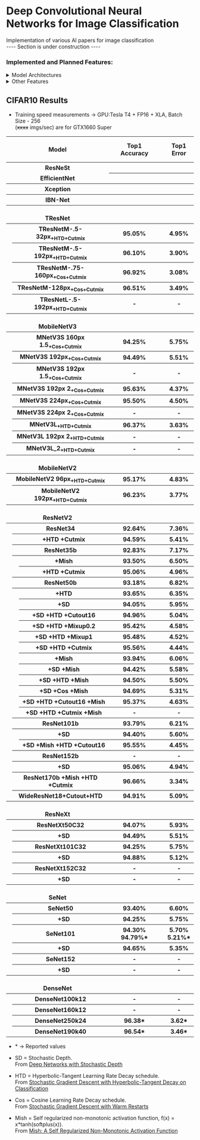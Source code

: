 # Deep Convolutional Neural Networks for Image Classification

Implementation of various AI papers for image classification  
\---- Section is under construction ----

### Implemented and Planned Features:
<details>
  <summary> Model Architectures </summary>
  
- [x] ResNetV2
- [x] ResNetV2 + Stochastic Depth
- [x] ResNeXt
- [x] ResNeXt + Stochastic Depth
- [x] DenseNet (Currently Reworking)
- [x] MobileNetV2
- [x] MobileNetV3
- [ ] SeNet
- [ ] ResNeSt
- [ ] EfficientNet
- [ ] NAT
- [ ] TResNet
- [ ] PyramidNet
- [ ] Xception
- [ ] IBN-Net

</details>

<details>
  <summary> Other Features </summary>
  
- [x] Step Learning Rate (LR) decay schedule
- [x] HTD (Hyperbolic-Tangent LR Decay schedule)
- [x] Cosine LR decay schedule
- [x] Cutout
- [x] Mixup
- [x] Cutmix
- [ ] Hard and Soft PatchUp
- [x] Mish
- [ ] Swish
- [ ] EvoNorm

</details>

## CIFAR10 Results
* Training speed measurements -> GPU:Tesla T4 + FP16 + XLA, Batch Size - 256 </br>(~~xxxx~~ imgs/sec) are for GTX1660 Super
<table>
  <tr>
    <th colspan="3">⠀⠀⠀⠀⠀⠀⠀⠀⠀Model⠀⠀⠀⠀⠀⠀⠀⠀⠀</th>
    <th>Top1</br>⠀⠀Accuracy⠀⠀</th>
    <th>Top1</br>⠀⠀Error⠀⠀</th>
    <th>Param count</th>
    <th>FLOPs/2</th>
    <th>Training speed</br>(imgs/sec)</th>
  </tr>
  <tr>
    <th colspan="3">ResNeSt</th>
    <th></th>
    <th></th>
    <th></th>
    <th></th>
    <th></th>
  </tr>
  <tr>
    <th colspan="3" style="border-top:5px">EfficientNet</th>
    <th></th>
    <th></th>
    <th></th>
    <th></th>
    <th></th>
  </tr>
  <tr>
    <th colspan="3">Xception</th>
    <th></th>
    <th></th>
    <th></th>
    <th></th>
    <th></th>
  </tr>
  <tr>
    <th colspan="3">IBN-Net</th>
    <th></th>
    <th></th>
    <th></th>
    <th></th>
    <th></th>
  </tr>
  <tr>
    <th colspan="3"></br>TResNet</th>
    <th></th>
    <th></th>
    <th></th>
    <th></th>
    <th></th>
  </tr>
  <tr>
    <th rowspan="5"></th>
    <th colspan="2">TResNetM-.5-32px<sub>+HTD+Cutmix</sub></th>
    <th>95.05%</th>
    <th>4.95%</th>
    <th>-</th>
    <th>-</th>
    <th>-</th>
  </tr>
  <tr>
    <th colspan="2">TResNetM-.5-192px<sub>+HTD+Cutmix</sub></th>
    <th>96.10%</th>
    <th>3.90%</th>
    <th>-</th>
    <th>-</th>
    <th>-</th>
  </tr>
  <tr>
    <th colspan="2">TResNetM-.75-160px<sub>+Cos+Cutmix</sub></th>
    <th>96.92%</th>
    <th>3.08%</th>
    <th>-</th>
    <th>-</th>
    <th>-</th>
  </tr>
  <tr>
    <th colspan="2">TResNetM-128px<sub>+Cos+Cutmix</sub></th>
    <th>96.51%</th>
    <th>3.49%</th>
    <th>-</th>
    <th>-</th>
    <th>-</th>
  </tr>
  <tr>
    <th colspan="2">TResNetL-.5-192px<sub>+HTD+Cutmix</sub></th>
    <th>-</th>
    <th>-</th>
    <th>-</th>
    <th>-</th>
    <th>-</th>
  </tr>
  <tr>
    <th colspan="3"></br>MobileNetV3</th>
    <th></th>
    <th></th>
    <th></th>
    <th></th>
    <th></th>
  </tr>
  <tr>
    <th rowspan="9"></th>
    <th colspan="2">MNetV3S 160px 1.5<sub>+Cos+Cutmix</sub></th>
    <th>94.25%</th>
    <th>5.75%</th>
    <th>1,732,152</th>
    <th>-</th>
    <th>2098</th>
  </tr>
  <tr>
    <th colspan="2">MNetV3S 192px<sub>+Cos+Cutmix</sub></th>
    <th>94.49%</th>
    <th>5.51%</th>
    <th>1,533,896</th>
    <th>-</th>
    <th>1600</th>
  </tr>
  <tr>
    <th colspan="2">MNetV3S 192px 1.5<sub>+Cos+Cutmix</sub></th>
    <th>-</th>
    <th>-</th>
    <th>1,732,152</th>
    <th>-</th>
    <th>1542</th>
  </tr>
  <tr>
    <th colspan="2">MNetV3S 192px 2<sub>+Cos+Cutmix</sub></th>
    <th>95.63%</th>
    <th>4.37%</th>
    <th>1,930,408</th>
    <th>-</th>
    <th>1524</th>
  </tr>
  <tr>
    <th colspan="2">MNetV3S 224px<sub>+Cos+Cutmix</sub></th>
    <th>95.50%</th>
    <th>4.50%</th>
    <th>1,533,896</th>
    <th>-</th>
    <th>1347</th>
  </tr>
  <tr>
    <th colspan="2">MNetV3S 224px 2<sub>+Cos+Cutmix</sub></th>
    <th>-</th>
    <th>-</th>
    <th>-</th>
    <th>-</th>
    <th>-</th>
  </tr>
  <tr>
    <th colspan="2">MNetV3L<sub>+HTD+Cutmix</sub></th>
    <th>96.37%</th>
    <th>3.63%</th>
    <th>-</th>
    <th>-</th>
    <th>-</th>
  </tr>
  <tr>
    <th colspan="2">MNetV3L 192px 2<sub>+HTD+Cutmix</sub></th>
    <th>-</th>
    <th>-</th>
    <th>-</th>
    <th>-</th>
    <th>-</th>
  </tr>
  <tr>
    <th colspan="2">MNetV3L_2<sub>+HTD+Cutmix</sub></th>
    <th>-</th>
    <th>-</th>
    <th>-</th>
    <th>-</th>
    <th>-</th>
  </tr>
  <tr>
    <th colspan="3"></br>MobileNetV2</th>
    <th></th>
    <th></th>
    <th></th>
    <th></th>
    <th></th>
  </tr>
  <tr>
    <th rowspan="2"></th>
    <th colspan="2">MobileNetV2 96px<sub>+HTD+Cutmix</sub></th>
    <th>95.17%</th>
    <th>4.83%</th>
    <th>-</th>
    <th>-</th>
    <th>-</th>
  </tr>
  <tr>
    <th colspan="2">MobileNetV2 192px<sub>+HTD+Cutmix</sub></th>
    <th>96.23%</th>
    <th>3.77%</th>
    <th>-</th>
    <th>-</th>
    <th>-</th>
  </tr>
  <tr>
    <th colspan="3"></br>ResNetV2</th>
    <th> </th>
    <th> </th>
    <th> </th>
    <th> </th>
    <th> </th>
  </tr>
  <tr>
    <th rowspan="25"></th>
    <th colspan="2">ResNet34</th>
    <th>92.64%</th>
    <th>7.36%</th>
    <th rowspan="2">1,327,226</th>
    <th rowspan="2">72.40M</th>
    <th rowspan="2"><strike>4160</strike></th>
  </tr>
  <tr>
    <th rowspan="1"></th>
    <th>+HTD +Cutmix</th>
    <th>94.59%</th>
    <th>5.41%</th>
  </tr>
  <tr>
    <th colspan="2">ResNet35b</th>
    <th>92.83%</th>
    <th>7.17%</th>
    <th rowspan="3">873,722</th>
    <th>51.83M</th>
    <th><strike>3012</strike></th>
  </tr>
  <tr>
    <th rowspan="2"></th>
    <th>+Mish</th>
    <th>93.50%</th>
    <th>6.50%</th>
    <th>52.23M</th>
    <th><strike>2065</strike></th>
  </tr>
  <tr>
    <th>+HTD +Cutmix</th>
    <th>95.06%</th>
    <th>4.96%</th>
    <th>51.83M</th>
    <th><strike>3012</strike></th>
  </tr>
  <tr>
    <th colspan="2">ResNet50b</th>
    <th>93.18%</th>
    <th>6.82%</th>
    <th rowspan="2">1,309,210</th>
    <th rowspan="2">74.11M</th>
    <th rowspan="2"><strike>2171</strike></th>
  </tr>
  <tr>
    <th rowspan="12"></th>
    <th>+HTD</th>
    <th>93.65%</th>
    <th>6.35%</th>
  </tr>
  <tr>
    <th>+SD</th>
    <th>94.05%</th>
    <th>5.95%</th>
    <th rowspan="5">1,309,210</th>
    <th rowspan="5">74.11M</th>
    <th rowspan="5"><strike>2247</strike></th>
  </tr>
  <tr>
    <th>+SD +HTD +Cutout16</th>
    <th>94.96%</th>
    <th>5.04%</th>
  </tr>
  <tr>
    <th>+SD +HTD +Mixup0.2</th>
    <th>95.42%</th>
    <th>4.58%</th>
  </tr>
  <tr>
    <th>+SD +HTD +Mixup1</th>
    <th>95.48%</th>
    <th>4.52%</th>
  </tr>
  <tr>
    <th>+SD +HTD +Cutmix</th>
    <th>95.56%</th>
    <th>4.44%</th>
  </tr>
  <tr>
    <th>+Mish</th>
    <th>93.94%</th>
    <th>6.06%</th>
    <th rowspan="1">1,309,210</th>
    <th rowspan="1">74.77M</th>
    <th><strike>1478</strike></th>
  </tr>
  <tr>
    <th>+SD +Mish</th>
    <th>94.42%</th>
    <th>5.58%</th>
    <th rowspan="4">1,309,210</th>
    <th rowspan="4">74.77M</th>
    <th rowspan="4"><strike>1544</strike></th>
  </tr>
  <tr>
    <th>+SD +HTD +Mish</th>
    <th>94.50%</th>
    <th>5.50%</th>
  </tr>
  <tr>
    <th>+SD +Cos +Mish</th>
    <th>94.69%</th>
    <th>5.31%</th>
  </tr>
  <tr>
    <th>+SD +HTD +Cutout16 +Mish</th>
    <th>95.37%</th>
    <th>4.63%</th>
  </tr>
  <tr>
    <th>+SD +HTD +Cutmix +Mish</th>
    <th>-</th>
    <th>-</th>
    <th>-</th>
    <th>-</th>
    <th>-</th>
  </tr>
  <tr>
    <th colspan="2">ResNet101b</th>
    <th>93.79%</th>
    <th>6.21%</th>
    <th>2,530,426</th>
    <th>149.87M</th>
    <th><strike>1387</strike></th>
  </tr>
  <tr>
    <th rowspan="2"></th>
    <th>+SD</th>
    <th>94.40%</th>
    <th>5.60%</th>
    <th>2,530,426</th>
    <th>149.87M</th>
    <th><strike>1512</strike></th>
  </tr>
  <tr>
    <th>+SD +Mish +HTD +Cutout16</th>
    <th>95.55%</th>
    <th>4.45%</th>
    <th>2,530,426</th>
    <th>151.21M</th>
    <th><strike>1074</strike></th>
  </tr>
  <tr>
    <th colspan="2">ResNet152b</th>
    <th>-</th>
    <th>-</th>
    <th>3,528,314</th>
    <th>225.63M</th>
    <th>-</th>
  </tr>
  <tr>
    <th></th>
    <th>+SD</th>
    <th>95.06%</th>
    <th>4.94%</th>
    <th>3,528,314</th>
    <th>225.63M</th>
    <th><strike>1161</strike></th>
  </tr>
  <tr>
    <th colspan="2">ResNet170b +Mish +HTD +Cutmix</th>
    <th>96.66%</th>
    <th>3.34%</th>
    <th>4,414,202</th>
    <th>252.37M</th>
    <th>-</th>
  </tr>
  <tr>
    <th colspan="2">WideResNet18+Cutout+HTD</th>
    <th>94.91%</th>
    <th>5.09%</th>
    <th>11,205,578</th>
    <th>609.96M</th>
    <th>-</th>
  </tr>
  <!--- <<<<<<<<<<<<<<<<<<<<< ResNeXt >>>>>>>>>>>>>>>>>>>>> --->
  <tr>
    <th colspan="3"></br>ResNeXt</th>
    <th></th>
    <th></th>
    <th></th>
    <th></th>
    <th></th>
  </tr>
  <tr>
    <th rowspan="6"></th>
    <th colspan="2">ResNetXt50C32</th>
    <th>94.07%</th>
    <th>5.93%</th>
    <th>-</th>
    <th>-</th>
    <th>-</th>
  </tr>
  <tr>
    <th></th>
    <th>+SD</th>
    <th>94.49%</th>
    <th>5.51%</th>
    <th>-</th>
    <th>-</th>
    <th>-</th>
  </tr>
  <tr>
    <th colspan="2">ResNetXt101C32</th>
    <th>94.25%</th>
    <th>5.75%</th>
    <th>-</th>
    <th>-</th>
    <th>-</th>
  </tr>
  <tr>
    <th></th>
    <th>+SD</th>
    <th>94.88%</th>
    <th>5.12%</th>
    <th>-</th>
    <th>-</th>
    <th>-</th>
  </tr>
  <tr>
    <th colspan="2">ResNetXt152C32</th>
    <th>-</th>
    <th>-</th>
    <th>-</th>
    <th>-</th>
    <th>-</th>
  </tr>
  <tr>
    <th></th>
    <th>+SD</th>
    <th>-</th>
    <th>-</th>
    <th>-</th>
    <th>-</th>
    <th>-</th>
  </tr>
  <!--- <<<<<<<<<<<<<<<<<<<<< SeNet >>>>>>>>>>>>>>>>>>>>> --->
  <tr>
    <th colspan="3"></br>SeNet</th>
    <th></th>
    <th></th>
    <th></th>
    <th></th>
    <th></th>
  </tr>
  <tr> 
    <th rowspan="6"></th>
    <th colspan="2">SeNet50</th>
    <th>93.40%</th>
    <th>6.60%</th>
    <th>-</th>
    <th>-</th>
    <th>-</th>
  </tr>
  <tr>
    <th></th>
    <th>+SD</th>
    <th>94.25%</th>
    <th>5.75%</th>
    <th>-</th>
    <th>-</th>
    <th>-</th>
  </tr>
  <tr>
    <th colspan="2">SeNet101</th>
    <th>94.30%</br>94.79%*</th>
    <th>5.70%</br>5.21%*</th>
    <th>-</th>
    <th>-</th>
    <th>-</th>
  </tr>
  <tr>
    <th></th>
    <th>+SD</th>
    <th>94.65%</th>
    <th>5.35%</th>
    <th>-</th>
    <th>-</th>
    <th>-</th>
  </tr>
  <tr>
    <th colspan="2">SeNet152</th>
    <th>-</th>
    <th>-</th>
    <th>-</th>
    <th>-</th>
    <th>-</th>
  </tr>
  <tr>
    <th></th>
    <th>+SD</th>
    <th>-</th>
    <th>-</th>
    <th>-</th>
    <th>-</th>
    <th>-</th>
  </tr>
  <!--- <<<<<<<<<<<<<<<<<<<<< DenseNet >>>>>>>>>>>>>>>>>>>>> --->
  <tr>
    <th colspan="3"></br>DenseNet</th>
    <th></th>
    <th></th>
    <th></th>
    <th></th>
    <th></th>
  </tr>
  <tr>
    <th rowspan="4"></th>
    <th colspan="2">DenseNet100k12</th>
    <th>-</th>
    <th>-</th>
    <th>-</th>
    <th>-</th>
    <th>-</th>
  </tr>
  <tr>
    <th colspan="2">DenseNet160k12</th>
    <th>-</th>
    <th>-</th>
    <th>-</th>
    <th>-</th>
    <th>-</th>
  </tr>
  <tr>
    <th colspan="2">DenseNet250k24</th>
    <th>96.38*</th>
    <th>3.62*</th>
    <th>15.3M</th>
    <th>-</th>
    <th>-</th>
  </tr>
  <tr>
    <th colspan="2">DenseNet190k40</th>
    <th>96.54*</th>
    <th>3.46*</th>
    <th>25.6M</th>
    <th>-</th>
    <th>-</th>
  </tr>
</table>

* \* -> Reported values

* SD = Stochastic Depth. </br>
  From [Deep Networks with Stochastic Depth](https://arxiv.org/abs/1603.09382)
* HTD = Hyperbolic-Tangent Learning Rate Decay schedule. </br>
  From [Stochastic Gradient Descent with Hyperbolic-Tangent Decay on Classification](https://arxiv.org/abs/1806.01593)
* Cos = Cosine Learning Rate Decay schedule. </br>
  From [Stochastic Gradient Descent with Warm Restarts](https://arxiv.org/abs/1608.03983)
* Mish = Self regularized non-monotonic activation function, f(x) = x*tanh(softplus(x)). </br>
  From [Mish: A Self Regularized Non-Monotonic Activation Function](https://arxiv.org/abs/1908.08681)

<!--- colspan="2" rowspan="2" ---> 
